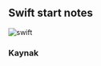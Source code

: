 ## Swift start notes

![swift](https://user-images.githubusercontent.com/25962055/43371165-005edfb8-9395-11e8-9916-7baa5362e125.jpg)

### Kaynak
